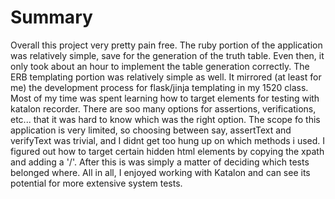 # Summary


Overall this project very pretty pain free. The ruby portion of the application was relatively simple, save for the generation of the
truth table. Even then, it only took about an hour to implement the table generation correctly. The ERB templating portion was relatively simple as well. It mirrored (at least for me) the development process for flask/jinja templating in my 1520 class. Most of my time was spent learning how to target elements for testing with katalon recorder. There are soo many options for assertions, verifications, etc... that it was hard to know which was the right option. The scope fo this application is very limited, so choosing between say, assertText and verifyText was trivial, and I didnt get too hung up on which methods i used. I figured out how to target certain hidden html elements by copying the xpath and adding a '/'. After this is was simply a matter of deciding which tests belonged where. All in all, I enjoyed working with Katalon and can see its potential for more extensive system tests. 
